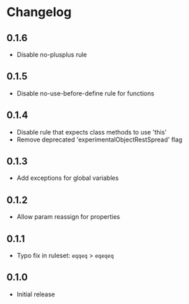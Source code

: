 # Changelog

## 0.1.6
* Disable no-plusplus rule

## 0.1.5
* Disable no-use-before-define rule for functions

## 0.1.4
* Disable rule that expects class methods to use 'this'
* Remove deprecated 'experimentalObjectRestSpread' flag

## 0.1.3
* Add exceptions for global variables

## 0.1.2
* Allow param reassign for properties

## 0.1.1
* Typo fix in ruleset: `eqqeq` > `eqeqeq`

## 0.1.0
* Initial release

